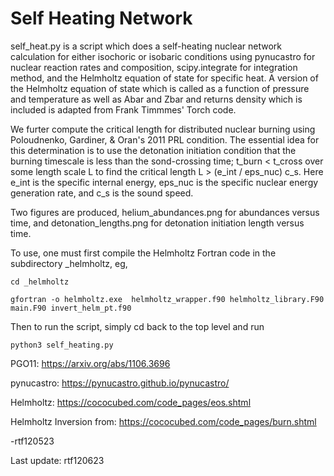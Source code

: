 # Self Heating Network
 self_heat.py is a script which does a self-heating nuclear network calculation 
 for either isochoric or isobaric conditions using pynucastro for nuclear
 reaction rates and composition, scipy.integrate for integration method,
 and the Helmholtz equation of state for specific heat. A version of the 
 Helmholtz equation of state which is called as a function of pressure and
 temperature as well as Abar and Zbar and returns density which is included
 is adapted from Frank Timmmes' Torch code.
 
 We furter compute the critical length for distributed nuclear burning
 using Poloudnenko, Gardiner, & Oran's 2011 PRL condition. The essential idea
 for this determination is to use the detonation initiation condition 
 that the burning timescale is less than the sond-crossing time;
 t_burn < t_cross over some length scale L to find the critical length
 L > (e_int / eps_nuc) c_s. Here e_int is the specific internal energy,
 eps_nuc is the specific nuclear energy generation rate, and c_s is the 
 sound speed.

 Two figures are produced, helium_abundances.png for abundances versus
  time, and detonation_lengths.png for detonation initiation length
  versus time.

 To use, one must first compile the Helmholtz Fortran code in the subdirectory
  _helmholtz, eg,
  
 `cd _helmholtz`
 
 `gfortran -o helmholtz.exe  helmholtz_wrapper.f90 helmholtz_library.F90 main.F90 invert_helm_pt.f90`

 Then to run the script, simply cd back to the top level and run

 `python3 self_heating.py`
  
 PGO11: https://arxiv.org/abs/1106.3696
 
 pynucastro: https://pynucastro.github.io/pynucastro/

 Helmholtz: https://cococubed.com/code_pages/eos.shtml
 
 Helmholtz Inversion from: https://cococubed.com/code_pages/burn.shtml

 -rtf120523

 Last update: rtf120623
